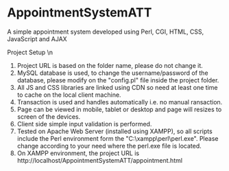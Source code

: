 # AppointmentSystemATT
A simple appointment system developed using Perl, CGI, HTML, CSS, JavaScript and AJAX

Project Setup \n
1. Project URL is based on the folder name, please do not change it.
2. MySQL database is used, to change the username/password of the database, please modify on the "config.pl" file inside the project folder.
3. All JS and CSS libraries are linked using CDN so need at least one time to cache on the local client machine.
4. Transaction is used and handles automatically i.e. no manual ransaction.
5. Page can be viewed in mobile, tablet or desktop and page will resizes to screen of the devices.
6. Client side simple input validation is performed.
7. Tested on Apache Web Server (installed using XAMPP), so all scripts include the Perl environment form the "C:\xampp\perl\perl.exe". Please change according to your need where the perl.exe file is located.
8. On XAMPP environment, the project URL is http://localhost/AppointmentSystemATT/appointment.html



